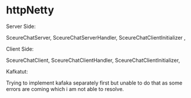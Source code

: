 # httpNetty

Server Side:

SceureChatServer, 
SceureChatServerHandler, 
SceureChatClientInitializer ,

Client Side:

SceureChatClient, 
SceureChatClientHandler, 
SceureChatClientInitializer, 

Kafkatut:

Trying to implement kafaka separately first but unable to do that as some errors are coming which i am not able to resolve.
